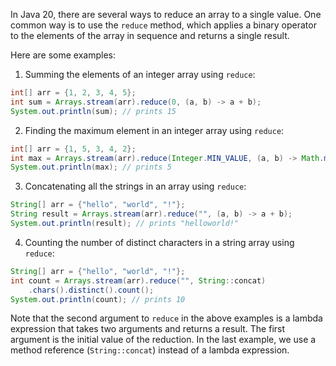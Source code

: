 In Java 20, there are several ways to reduce an array to a single value. One common way is to use the `reduce` method, which applies a binary operator to the elements of the array in sequence and returns a single result.

Here are some examples:

1. Summing the elements of an integer array using `reduce`:
```java
int[] arr = {1, 2, 3, 4, 5};
int sum = Arrays.stream(arr).reduce(0, (a, b) -> a + b);
System.out.println(sum); // prints 15
```

2. Finding the maximum element in an integer array using `reduce`:
```java
int[] arr = {1, 5, 3, 4, 2};
int max = Arrays.stream(arr).reduce(Integer.MIN_VALUE, (a, b) -> Math.max(a, b));
System.out.println(max); // prints 5
```

3. Concatenating all the strings in an array using `reduce`:
```java
String[] arr = {"hello", "world", "!"};
String result = Arrays.stream(arr).reduce("", (a, b) -> a + b);
System.out.println(result); // prints "helloworld!"
```

4. Counting the number of distinct characters in a string array using `reduce`:
```java
String[] arr = {"hello", "world", "!"};
int count = Arrays.stream(arr).reduce("", String::concat)
    .chars().distinct().count();
System.out.println(count); // prints 10
```

Note that the second argument to `reduce` in the above examples is a lambda expression that takes two arguments and returns a result. The first argument is the initial value of the reduction. In the last example, we use a method reference (`String::concat`) instead of a lambda expression.